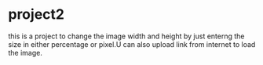 # project2
this is a project to change the image width and height by just enterng the size in either percentage or pixel.U can also upload link from internet to load the image.
